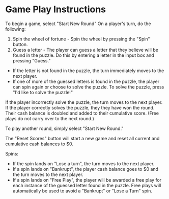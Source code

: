 # Game Play Instructions

To begin a game, select "Start New Round"
On a player's turn, do the following: 
1. Spin the wheel of fortune - Spin the wheel by pressing the "Spin" button. 
2. Guess a letter - The player can guess a letter that they believe will be found in the puzzle. Do this by entering a letter in the input box and pressing "Guess." 
- If the letter is not found in the puzzle, the turn immediately moves to the next player. 
- If one of more of the guessed letters is found in the puzzle, the player can spin again or choose to solve the puzzle. To solve the puzzle, press "I'd like to solve the puzzle!" 

If the player incorrectly solve the puzzle, the turn moves to the next player. If the player correctly solves the puzzle, they they have won the round. Their cash balance is doubled and added to their cumulative score. (Free plays do not carry over to the next round.)

To play another round, simply select "Start New Round."

The "Reset Scores" button will start a new game and reset all current and cumulative cash balances to $0. 

Spins:
- If the spin lands on "Lose a turn", the turn moves to the next player.
- If a spin lands on "Bankrupt", the player cash balance goes to $0 and the turn moves to the next player. 
- If a spin lands on "Free Play", the player will be awarded a free play for each instance of the guessed letter found in the puzzle. Free plays will automatically be used to avoid a "Bankrupt" or "Lose a Turn" spin.


